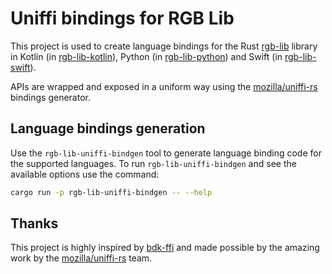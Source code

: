 # Uniffi bindings for RGB Lib

This project is used to create language bindings for the Rust [rgb-lib] library
in Kotlin (in [rgb-lib-kotlin]), Python (in [rgb-lib-python]) and Swift (in
[rgb-lib-swift]).

APIs are wrapped and exposed in a uniform way using the [mozilla/uniffi-rs]
bindings generator.

## Language bindings generation

Use the `rgb-lib-uniffi-bindgen` tool to generate language binding code for the
supported languages.
To run `rgb-lib-uniffi-bindgen` and see the available options use the command:
```sh
cargo run -p rgb-lib-uniffi-bindgen -- --help
```

## Thanks

This project is highly inspired by [bdk-ffi] and made possible by the amazing
work by the [mozilla/uniffi-rs] team.


[bdk-ffi]: https://github.com/bitcoindevkit/bdk-ffi
[mozilla/uniffi-rs]: https://github.com/mozilla/uniffi-rs
[rgb-lib-kotlin]: https://github.com/RGB-Tools/rgb-lib-kotlin
[rgb-lib-python]: https://github.com/RGB-Tools/rgb-lib-python
[rgb-lib-swift]: https://github.com/RGB-Tools/rgb-lib-swift
[rgb-lib]: https://github.com/RGB-Tools/rgb-lib
